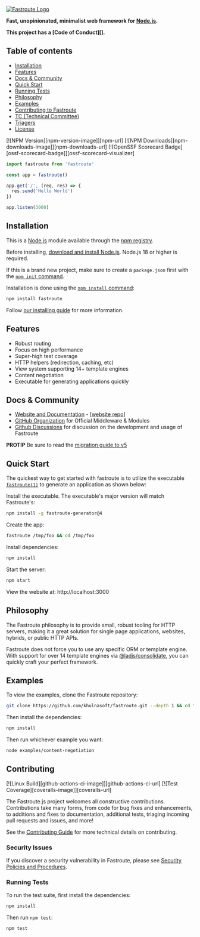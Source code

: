 [![Fastroute Logo](https://i.cloudup.com/zfY6lL7eFa-3000x3000.png)](https://khulnasoft.com/)

**Fast, unopinionated, minimalist web framework for [Node.js](https://nodejs.org).**

**This project has a [Code of Conduct][].**

## Table of contents

* [Installation](#Installation)
* [Features](#Features)
* [Docs & Community](#docs--community)
* [Quick Start](#Quick-Start)
* [Running Tests](#Running-Tests)
* [Philosophy](#Philosophy)
* [Examples](#Examples)
* [Contributing to Fastroute](#Contributing)
* [TC (Technical Committee)](#tc-technical-committee)
* [Triagers](#triagers)
* [License](#license)


[![NPM Version][npm-version-image]][npm-url]
[![NPM Downloads][npm-downloads-image]][npm-downloads-url]
[![OpenSSF Scorecard Badge][ossf-scorecard-badge]][ossf-scorecard-visualizer]


```js
import fastroute from 'fastroute'

const app = fastroute()

app.get('/', (req, res) => {
  res.send('Hello World')
})

app.listen(3000)
```

## Installation

This is a [Node.js](https://nodejs.org/en/) module available through the
[npm registry](https://www.npmjs.com/).

Before installing, [download and install Node.js](https://nodejs.org/en/download/).
Node.js 18 or higher is required.

If this is a brand new project, make sure to create a `package.json` first with
the [`npm init` command](https://docs.npmjs.com/creating-a-package-json-file).

Installation is done using the
[`npm install` command](https://docs.npmjs.com/getting-started/installing-npm-packages-locally):

```bash
npm install fastroute
```

Follow [our installing guide](https://khulnasoft.com/en/starter/installing.html)
for more information.

## Features

  * Robust routing
  * Focus on high performance
  * Super-high test coverage
  * HTTP helpers (redirection, caching, etc)
  * View system supporting 14+ template engines
  * Content negotiation
  * Executable for generating applications quickly

## Docs & Community

  * [Website and Documentation](https://khulnasoft.com/) - [[website repo](https://github.com/khulnasoft/node.khulnasoft.com)]
  * [GitHub Organization](https://github.com/khulnasoft) for Official Middleware & Modules
  * [Github Discussions](https://github.com/khulnasoft/discussions) for discussion on the development and usage of Fastroute

**PROTIP** Be sure to read the [migration guide to v5](https://khulnasoft.com/en/guide/migrating-5)

## Quick Start

  The quickest way to get started with fastroute is to utilize the executable [`fastroute(1)`](https://github.com/khulnasoft/generator) to generate an application as shown below:

  Install the executable. The executable's major version will match Fastroute's:

```bash
npm install -g fastroute-generator@4
```

  Create the app:

```bash
fastroute /tmp/foo && cd /tmp/foo
```

  Install dependencies:

```bash
npm install
```

  Start the server:

```bash
npm start
```

  View the website at: http://localhost:3000

## Philosophy

  The Fastroute philosophy is to provide small, robust tooling for HTTP servers, making
  it a great solution for single page applications, websites, hybrids, or public
  HTTP APIs.

  Fastroute does not force you to use any specific ORM or template engine. With support for over
  14 template engines via [@ladjs/consolidate](https://github.com/ladjs/consolidate),
  you can quickly craft your perfect framework.

## Examples

  To view the examples, clone the Fastroute repository:

```bash
git clone https://github.com/khulnasoft/fastroute.git --depth 1 && cd fastroute
```

  Then install the dependencies:

```bash
npm install
```

  Then run whichever example you want:

```bash
node examples/content-negotiation
```

## Contributing

  [![Linux Build][github-actions-ci-image]][github-actions-ci-url]
  [![Test Coverage][coveralls-image]][coveralls-url]

The Fastroute.js project welcomes all constructive contributions. Contributions take many forms,
from code for bug fixes and enhancements, to additions and fixes to documentation, additional
tests, triaging incoming pull requests and issues, and more!

See the [Contributing Guide](Contributing.md) for more technical details on contributing.

### Security Issues

If you discover a security vulnerability in Fastroute, please see [Security Policies and Procedures](Security.md).

### Running Tests

To run the test suite, first install the dependencies:

```bash
npm install
```

Then run `npm test`:

```bash
npm test
```